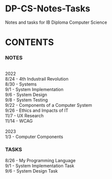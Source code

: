 # DP-CS-Notes-Tasks
Notes and tasks for IB Diploma Computer Science  


# CONTENTS
### NOTES
<br>
2022<br>
8/24 - 4th Industrail Revolution <br>
8/30 - Systems <br>
9/1 - System Implementation <br>
9/6 - System Design <br>
9/8 - System Testing <br>
9/22 - Components of a Computer System <br>
9/26 - Ethics and Impacts of IT <br> 
11/7 - UX Research <br>
11/14 - WCAG <br>
<br>
2023<br>
1/3 - Computer Components <br>

### TASKS
8/26 - My Programming Language <br>
9/1 - System Implementation Task  <br>
9/6 - System Design Task

